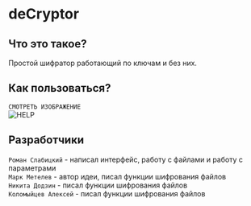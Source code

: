 # deCryptor
## Что это такое?
Простой шифратор работающий по ключам и без них.
## Как пользоваться?
`СМОТРЕТЬ ИЗОБРАЖЕНИЕ`<br>
![HELP](https://romanin-rf.github.io/deCryptor/screenshots/help.png)
## Разработчики
`Роман Слабицкий` - написал интерфейс, работу с файлами и работу с параметрами<br>
`Марк Метелев` - автор идеи, писал функции шифрования файлов<br>
`Никита Додзин` - писал функции шифрования файлов<br>
`Коломыйцев Алексей` - писал функции шифрования файлов<br>